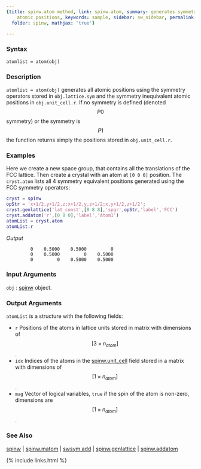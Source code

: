 ```yaml
---
{title: spinw.atom method, link: spinw.atom, summary: generates symmetry equivalent
    atomic positions, keywords: sample, sidebar: sw_sidebar, permalink: spinw_atom,
  folder: spinw, mathjax: 'true'}

---
```

  
### Syntax
  
`atomlist = atom(obj)`
  
### Description
  
`atomlist = atom(obj)` generates all atomic positions using the symmetry
operators stored in `obj.lattice.sym` and the symmetry inequivalent
atomic positions in `obj.unit_cell.r`. If no symmetry is defined (denoted
$$P0$$ symmetry) or the symmetry is $$P1$$ the function returns simply the
positions stored in `obj.unit_cell.r`.
  
### Examples
  
Here we create a new space group, that contains all the translations of
the FCC lattice. Then create a crystal with an atom at `[0 0 0]` position.
The `cryst.atom` lists all 4 symmetry equivalent positions generated using
the FCC symmetry operators:
 
```matlab
cryst = spinw
opStr = 'x+1/2,y+1/2,z;x+1/2,y,z+1/2;x,y+1/2,z+1/2';
cryst.genlattice('lat_const',[8 8 8],'spgr',opStr,'label','FCC')
cryst.addatom('r',[0 0 0],'label','Atom1')
atomList = cryst.atom
atomList.r
```
*Output*
```
         0    0.5000    0.5000         0
         0    0.5000         0    0.5000
         0         0    0.5000    0.5000
```
 
 
### Input Arguments
  
`obj`
: [spinw](spinw) object.
  
### Output Arguments
  
`atomList` is a structure with the following fields:
* `r`     Positions of the atoms in lattice units stored in matrix with
          dimensions of $$[3\times n_{atom}]$$. 
* `idx`   Indices of the atoms in the [spinw.unit_cell](spinw_unit_cell) field stored in a
          matrix with dimensions of $$[1\times n_{atom}]$$.
* `mag`   Vector of logical variables, `true` if the spin of the atom is
          non-zero, dimensions are $$[1\times n_{atom}]$$.
  
### See Also
  
[spinw](spinw) \| [spinw.matom](spinw_matom) \| [swsym.add](swsym_add) \| [spinw.genlattice](spinw_genlattice) \| [spinw.addatom](spinw_addatom)
 

{% include links.html %}
